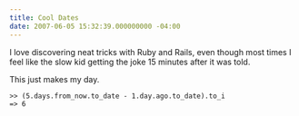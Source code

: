 ```yaml
---
title: Cool Dates
date: 2007-06-05 15:32:39.000000000 -04:00
---
```

I love discovering neat tricks with Ruby and Rails, even though most times I feel like the slow kid getting the joke 15 minutes after it was told.

This just makes my day.

    >> (5.days.from_now.to_date - 1.day.ago.to_date).to_i
    => 6
